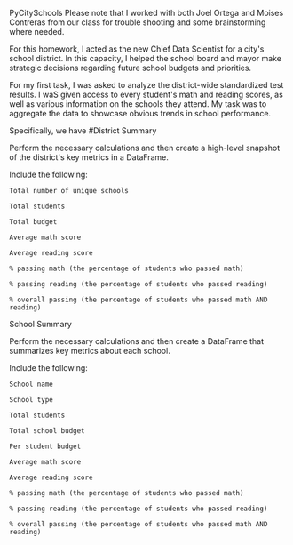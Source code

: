 PyCitySchools
Please note that I worked with both Joel Ortega and Moises Contreras from our class for trouble shooting and some brainstorming where needed.

For this homework, I acted as the new Chief Data Scientist for a city's school district. In this capacity, I helped the school board and mayor make strategic decisions regarding future school budgets and priorities.

For my first task, I was asked to analyze the district-wide standardized test results. I waS given access to every student's math and reading scores, as well as various information on the schools they attend. My task was to aggregate the data to showcase obvious trends in school performance.

Specifically, we have 
#District Summary

Perform the necessary calculations and then create a high-level snapshot of the district's key metrics in a DataFrame.

Include the following:

    Total number of unique schools

    Total students

    Total budget

    Average math score

    Average reading score

    % passing math (the percentage of students who passed math)

    % passing reading (the percentage of students who passed reading)

    % overall passing (the percentage of students who passed math AND reading)

School Summary

Perform the necessary calculations and then create a DataFrame that summarizes key metrics about each school.

Include the following:

    School name

    School type

    Total students

    Total school budget

    Per student budget

    Average math score

    Average reading score

    % passing math (the percentage of students who passed math)

    % passing reading (the percentage of students who passed reading)

    % overall passing (the percentage of students who passed math AND reading)
